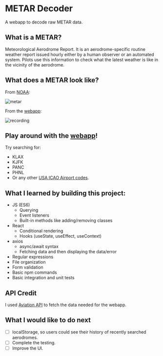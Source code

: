 # METAR Decoder
A webapp to decode raw METAR data.

## What is a METAR?
Meteorological Aerodrome Report.
It is an aerodrome-specific routine weather report issued hourly either by a human observer or an automated system. Pilots use this information to check what the latest weather is like in the vicinity of the aerodrome.

## What does a METAR look like?
From [NOAA](https://www.aviationweather.gov/metar/data?ids=ksfo&format=decoded&date=&hours=0):

![metar](https://user-images.githubusercontent.com/42055941/114629451-3392c080-9c7e-11eb-8952-46d914c44e6f.png)


From the [webapp](https://joshjulius.github.io/aviation-api-metar-react/):

![recording](https://user-images.githubusercontent.com/42055941/114630447-3db5be80-9c80-11eb-8012-bbfdada9b91d.gif)

## Play around with the [webapp](https://joshjulius.github.io/aviation-api-metar-react/)!
Try searching for:
- KLAX
- KJFK
- PANC
- PHNL
- Or any other [USA ICAO Airport codes](https://en.wikipedia.org/wiki/List_of_airports_in_the_United_States).

## What I learned by building this project:
- JS (ES6)
  - Querying
  - Event listeners
  - Built-in methods like adding/removing classes
- React
  - Conditional rendering
  - Hooks (useState, useEffect, useContext)
- axios
  - async/await syntax
  - Fetching data and then displaying the data/error
- Regular expressions
- File organization
- Form validation
- Basic npm commands
- Basic integration and unit tests

## API Credit
I used [Aviation API](https://www.aviationapi.com/) to fetch the data needed for the webapp.

## What I would like to do next
- [ ] localStorage, so users could see their history of recently searched aerodromes.
- [ ] Complete the testing.
- [ ] Improve the UI.
